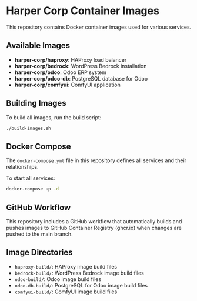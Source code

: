 # Harper Corp Container Images

This repository contains Docker container images used for various services.

## Available Images

- **harper-corp/haproxy**: HAProxy load balancer
- **harper-corp/bedrock**: WordPress Bedrock installation
- **harper-corp/odoo**: Odoo ERP system
- **harper-corp/odoo-db**: PostgreSQL database for Odoo
- **harper-corp/comfyui**: ComfyUI application

## Building Images

To build all images, run the build script:

```bash
./build-images.sh
```

## Docker Compose

The `docker-compose.yml` file in this repository defines all services and their relationships.

To start all services:

```bash
docker-compose up -d
```

## GitHub Workflow

This repository includes a GitHub workflow that automatically builds and pushes images to GitHub Container Registry (ghcr.io) when changes are pushed to the main branch.

## Image Directories

- `haproxy-build/`: HAProxy image build files
- `bedrock-build/`: WordPress Bedrock image build files
- `odoo-build/`: Odoo image build files
- `odoo-db-build/`: PostgreSQL for Odoo image build files
- `comfyui-build/`: ComfyUI image build files